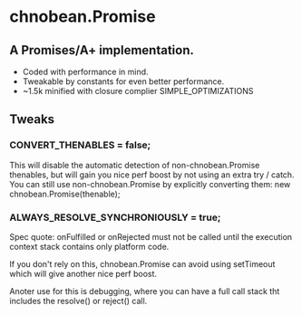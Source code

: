 chnobean.Promise
=======

## A Promises/A+ implementation.

 - Coded with performance in mind.
 - Tweakable by constants for even better performance.
 - ~1.5k minified with closure complier SIMPLE_OPTIMIZATIONS

## Tweaks

### CONVERT_THENABLES = false;

This will disable the automatic detection of non-chnobean.Promise thenables, but will gain you nice perf boost by not using an extra try / catch. You can still use non-chnobean.Promise by explicitly converting them: new chnobean.Promise(thenable);

### ALWAYS_RESOLVE_SYNCHRONIOUSLY = true;

Spec quote: onFulfilled or onRejected must not be called until the execution context stack contains only platform code.

If you don't rely on this, chnobean.Promise can avoid using setTimeout which will give another nice perf boost.

Anoter use for this is debugging, where you can have a full call stack tht includes the resolve() or reject() call.